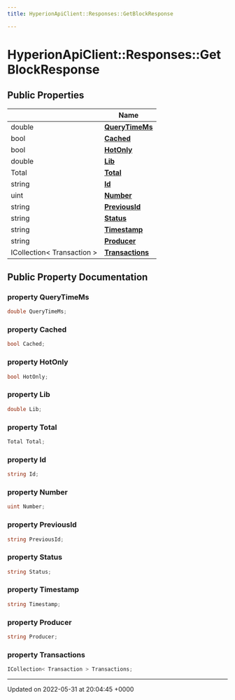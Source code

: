 ```yaml
---
title: HyperionApiClient::Responses::GetBlockResponse

---
```


# HyperionApiClient::Responses::GetBlockResponse





## Public Properties

|                | Name           |
| -------------- | -------------- |
| double | **[QueryTimeMs](/Classes/class_hyperion_api_client_1_1_responses_1_1_get_block_response.md#property-querytimems)**  |
| bool | **[Cached](/Classes/class_hyperion_api_client_1_1_responses_1_1_get_block_response.md#property-cached)**  |
| bool | **[HotOnly](/Classes/class_hyperion_api_client_1_1_responses_1_1_get_block_response.md#property-hotonly)**  |
| double | **[Lib](/Classes/class_hyperion_api_client_1_1_responses_1_1_get_block_response.md#property-lib)**  |
| Total | **[Total](/Classes/class_hyperion_api_client_1_1_responses_1_1_get_block_response.md#property-total)**  |
| string | **[Id](/Classes/class_hyperion_api_client_1_1_responses_1_1_get_block_response.md#property-id)**  |
| uint | **[Number](/Classes/class_hyperion_api_client_1_1_responses_1_1_get_block_response.md#property-number)**  |
| string | **[PreviousId](/Classes/class_hyperion_api_client_1_1_responses_1_1_get_block_response.md#property-previousid)**  |
| string | **[Status](/Classes/class_hyperion_api_client_1_1_responses_1_1_get_block_response.md#property-status)**  |
| string | **[Timestamp](/Classes/class_hyperion_api_client_1_1_responses_1_1_get_block_response.md#property-timestamp)**  |
| string | **[Producer](/Classes/class_hyperion_api_client_1_1_responses_1_1_get_block_response.md#property-producer)**  |
| ICollection< Transaction > | **[Transactions](/Classes/class_hyperion_api_client_1_1_responses_1_1_get_block_response.md#property-transactions)**  |

## Public Property Documentation

### property QueryTimeMs

```csharp
double QueryTimeMs;
```


### property Cached

```csharp
bool Cached;
```


### property HotOnly

```csharp
bool HotOnly;
```


### property Lib

```csharp
double Lib;
```


### property Total

```csharp
Total Total;
```


### property Id

```csharp
string Id;
```


### property Number

```csharp
uint Number;
```


### property PreviousId

```csharp
string PreviousId;
```


### property Status

```csharp
string Status;
```


### property Timestamp

```csharp
string Timestamp;
```


### property Producer

```csharp
string Producer;
```


### property Transactions

```csharp
ICollection< Transaction > Transactions;
```


-------------------------------

Updated on 2022-05-31 at 20:04:45 +0000